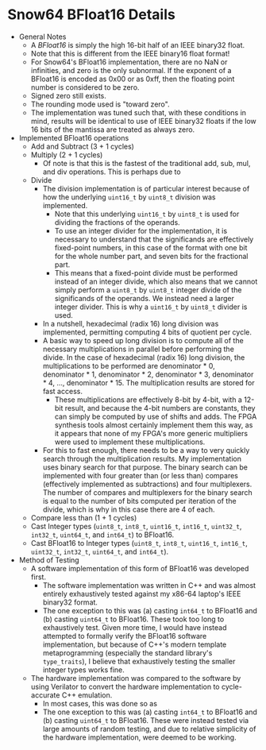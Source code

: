 # Snow64 BFloat16 Details
* General Notes
	* A <i>BFloat16</i> is simply the high 16-bit half of an IEEE
	binary32 float.
	* Note that this is different from the IEEE binary16 float format!
	* For Snow64's BFloat16 implementation, there are no NaN or infinities,
	and zero is the only subnormal.  If the exponent of a BFloat16 is
	encoded as 0x00 or as 0xff, then the floating point number is
	considered to be zero.
	* Signed zero still exists.
	* The rounding mode used is "toward zero".
	* The implementation was tuned such that, with these conditions in
	mind, results will be identical to use of IEEE binary32 floats if the
	low 16 bits of the mantissa are treated as always zero.
* Implemented BFloat16 operations
	* Add and Subtract (3 + 1 cycles)
	* Multiply (2 + 1 cycles)
		* Of note is that this is the fastest of the traditional add, sub,
		mul, and div operations.  This is perhaps due to 
	* Divide
		* The division implementation is of particular interest because of
		how the underlying <code>uint16\_t</code> by <code>uint8\_t</code> division was
		implemented.
			* Note that this underlying <code>uint16\_t</code> by <code>uint8\_t</code> is
			used for dividing the fractions of the operands.
			* To use an integer divider for the implementation, it is
			necessary to understand that the significands are effectively
			fixed-point numbers, in this case of the format with one bit
			for the whole number part, and seven bits for the fractional
			part.
			* This means that a fixed-point divide must be performed
			instead of an integer divide, which also means that we cannot
			simply perform a <code>uint8\_t</code> by <code>uint8\_t</code> integer divide of the
			significands of the operands.  We instead need a larger integer
			divider.  This is why a <code>uint16\_t</code> by <code>uint8\_t</code> divider is
			used.
		* In a nutshell, hexadecimal (radix 16) long division was
		implemented, permitting computing 4 bits of quotient per cycle.
		* A basic way to speed up long division is to compute all of the
		necessary multiplications in parallel before performing the divide.
		In the case of hexadecimal (radix 16) long division, the
		multiplications to be performed are denominator * 0, denominator *
		1, denominator * 2, denominator * 3, denominator * 4, ...,
		denominator * 15.  The multiplication results are stored for fast
		access.
			* These multiplications are effectively 8-bit by 4-bit, with a
			12-bit result, and because the 4-bit numbers are constants,
			they can simply be computed by use of shifts and adds.  The
			FPGA synthesis tools almost certainly implement them this way,
			as it appears that none of my FPGA's more generic multipliers
			were used to implement these multiplications.
		* For this to fast enough, there needs to be a way to very quickly
		search through the multiplication results.  My implementation uses
		binary search for that purpose.  The binary search can be
		implemented with four greater than (or less than) compares
		(effectively implemented as subtractions) and four multiplexers.
		The number of compares and multiplexers for the binary search is
		equal to the number of bits computed per iteration of the divide,
		which is why in this case there are 4 of each.
	* Compare less than (1 + 1 cycles)
	* Cast Integer types (<code>uint8\_t</code>, <code>int8\_t</code>, <code>uint16\_t</code>,
	<code>int16\_t</code>, <code>uint32\_t</code>, <code>int32\_t</code>, <code>uint64\_t</code>, and
	<code>int64\_t</code>) to BFloat16.
	* Cast BFloat16 to Integer types (<code>uint8\_t</code>, <code>int8\_t</code>, <code>uint16\_t</code>,
	<code>int16\_t</code>, <code>uint32\_t</code>, <code>int32\_t</code>, <code>uint64\_t</code>, and
	<code>int64\_t</code>).
* Method of Testing
	* A software implementation of this form of BFloat16 was developed
	first.
		* The software implementation was written in C++ and was almost
		entirely exhaustively tested against my x86-64 laptop's IEEE
		binary32 format.
		* The one exception to this was (a) casting <code>int64\_t</code> to
		BFloat16 and (b) casting <code>uint64\_t</code> to BFloat16.  These took
		too long to exhaustively test.  Given more time, I would have
		instead attempted to formally verify the BFloat16 software
		implementation, but because of C++'s modern template
		metaprogramming (especially the standard library's
		<code>type\_traits</code>), I believe that
		exhaustively testing the smaller integer types works fine.
	* The hardware implementation was compared to the software by using
	Verilator to convert the hardware implementation to cycle-accurate C++
	emulation.
		* In most cases, this was done so as
		* The one exception to this was (a) casting <code>int64\_t</code> to
		BFloat16 and (b) casting <code>uint64\_t</code> to BFloat16.  These were
		instead tested via large amounts of random testing, and due to
		relative simplicity of the hardware implementation, were deemed to
		be working.
